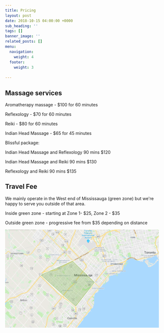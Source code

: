 ```yaml
---
title: Pricing
layout: post
date: 2018-10-15 04:00:00 +0000
sub_heading: ''
tags: []
banner_image: ''
related_posts: []
menu:
  navigation:
    weight: 4
  footer:
    weight: 3

---
```

## Massage services

Aromatherapy massage - $100 for 60 minutes

Reflexology - $70 for 60 minutes

Reiki - $80 for 60 minutes

Indian Head Massage - $65 for 45 minutes

Blissful package:

Indian Head Massage and Reflexology 90 mins $120

Indian Head Massage and Reiki 90 mins $130

Reflexology and Reiki 90 mins $135

## Travel Fee

We mainly operate in the West end of Mississauga (green zone) but we're happy to serve you outside of that area.

Inside green zone - starting at Zone 1- $25, Zone 2 - $35 

Outside green zone - progressive fee from $35 depending on distance

![](/uploads/2018/10/16/travel-zone1.PNG)